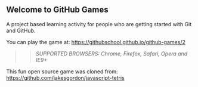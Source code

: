 ## Welcome to GitHub Games

A project based learning activity for people who are getting started with Git and GitHub.

You can play the game at: https://githubschool.github.io/github-games/2

>> _*SUPPORTED BROWSERS*: Chrome, Firefox, Safari, Opera and IE9+_

This fun open source game was cloned from: https://github.com/jakesgordon/javascript-tetris
